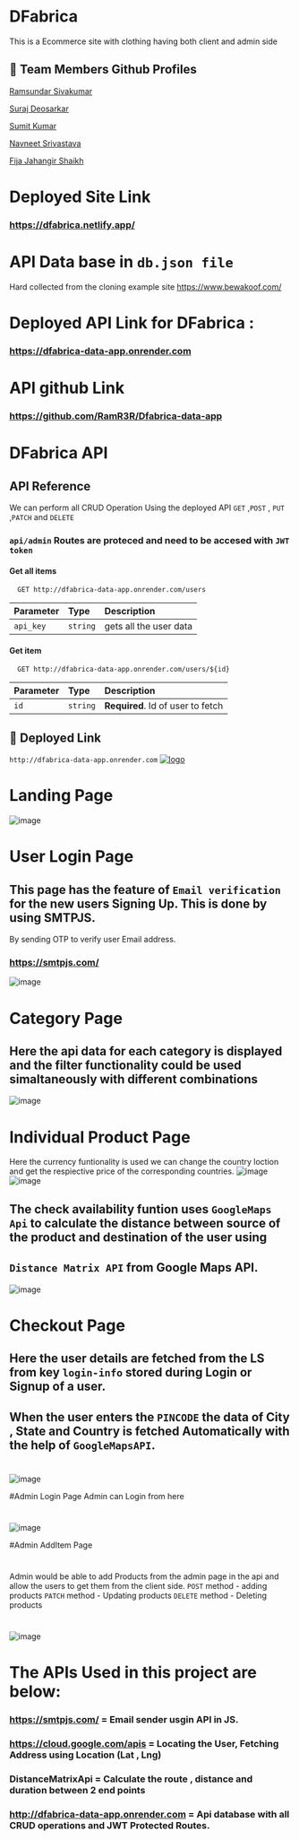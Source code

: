 # DFabrica
This is a Ecommerce site with clothing having both client and admin side

## 🔗 Team Members Github Profiles
[Ramsundar Sivakumar](https://github.com/RamR3R)

[Suraj Deosarkar](https://github.com/Suraj12398)

[Sumit Kumar](https://github.com/ksumit01)

[Navneet Srivastava](https://github.com/Navneet3009)

[Fija Jahangir Shaikh](https://github.com/fija29)

# Deployed Site Link
### https://dfabrica.netlify.app/

# API Data base in `db.json file`
Hard collected from the cloning example site https://www.bewakoof.com/
# Deployed API Link for DFabrica : 
### https://dfabrica-data-app.onrender.com

# API github Link
### https://github.com/RamR3R/Dfabrica-data-app

# DFabrica API

## API Reference
We can perform all CRUD Operation Using the deployed API   `GET` ,`POST` , `PUT` ,`PATCH` and `DELETE`
### `api/admin` Routes are proteced and need to be accesed with `JWT token`
#### Get all items



```http
  GET http://dfabrica-data-app.onrender.com/users
```

| Parameter | Type     | Description                |
| :-------- | :------- | :------------------------- |
| `api_key` | `string` | gets all the user data |

#### Get item

```http
  GET http://dfabrica-data-app.onrender.com/users/${id}
```

| Parameter | Type     | Description                       |
| :-------- | :------- | :-------------------------------- |
| `id`      | `string` | **Required**. Id of user to fetch |


## 🔗 Deployed Link

  `http://dfabrica-data-app.onrender.com`
  [![logo](https://user-images.githubusercontent.com/121308432/229314546-0b7bca65-b132-485a-a20f-ee7900106ddc.jpg)](http://dfabrica-data-app.onrender.com/)
  
  
# Landing Page
![image](https://user-images.githubusercontent.com/121308432/229394485-cb418a61-a5f2-45eb-ba7d-ab6ac283a56e.png)

# User Login Page
## This page has the feature of ` Email verification ` for the new users Signing Up. This is done by using SMTPJS.
By sending OTP to verify user Email address.

### https://smtpjs.com/

![image](https://user-images.githubusercontent.com/121308432/229394568-608effad-00d6-4368-b8f7-4a816a67ede0.png)

# Category Page
## Here the api data for each category is displayed and the filter functionality could be used simaltaneously with different combinations
![image](https://user-images.githubusercontent.com/121308432/229394785-ec281354-9996-41ba-a18a-065dc09eecd1.png)

# Individual Product Page
Here the currency funtionality is used we can change the country loction and get the respiective price of the corresponding countries.
![image](https://user-images.githubusercontent.com/121308432/229395104-7e8549b1-26fd-472e-8241-d23bd1ab8b18.png)
![image](https://user-images.githubusercontent.com/121308432/229395116-7dc0c811-1e8d-487e-ad59-f2227b7eddc8.png)


## The check availability funtion uses ` GoogleMaps Api ` to calculate the distance between source of the product and destination of the user using 
## ` Distance Matrix API ` from Google Maps API.
![image](https://user-images.githubusercontent.com/121308432/229395368-9c502394-cfe4-45c7-b0a8-935ac4e0aa96.png)
 
# Checkout Page
## Here the user details are fetched from the LS from key ` login-info ` stored during Login or Signup of a user.
## When the user enters the ` PINCODE ` the data of City , State and Country is fetched Automatically with the help of ` GoogleMapsAPI `.
#
![image](https://user-images.githubusercontent.com/121308432/229396055-8f3858e8-4ca6-481c-beee-70642aaabf32.png)

#Admin Login Page
Admin can Login from here
# 
![image](https://user-images.githubusercontent.com/121308432/229397057-de90680f-0b81-456c-b510-b58e95475ffe.png)

#Admin AddItem Page

# 

 Admin would be able to add Products from the admin page in the api and allow the users to get them from the client side.
` POST ` method - adding products
` PATCH ` method - Updating products
` DELETE ` method - Deleting products

#
![image](https://user-images.githubusercontent.com/121308432/229397352-fcdd5472-ea0f-428e-86f8-5afa1ba00992.png)



# The APIs Used in this project are below:
### https://smtpjs.com/                   = Email sender usgin API in JS.
### https://cloud.google.com/apis         = Locating the User, Fetching Address using Location (Lat , Lng)
### DistanceMatrixApi                     = Calculate the route , distance and duration between 2 end points
### http://dfabrica-data-app.onrender.com = Api database with all CRUD operations and JWT Protected Routes.
